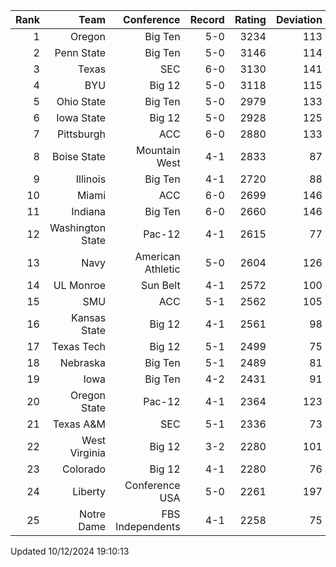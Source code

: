 | Rank  | Team                 | Conference           | Record   | Rating | Deviation |
| ---:  | ---:                 | ---:                 | ---:     | ---:   | ---:      |
| 1     | Oregon               | Big Ten              | 5-0      | 3234   | 113       |
| 2     | Penn State           | Big Ten              | 5-0      | 3146   | 114       |
| 3     | Texas                | SEC                  | 6-0      | 3130   | 141       |
| 4     | BYU                  | Big 12               | 5-0      | 3118   | 115       |
| 5     | Ohio State           | Big Ten              | 5-0      | 2979   | 133       |
| 6     | Iowa State           | Big 12               | 5-0      | 2928   | 125       |
| 7     | Pittsburgh           | ACC                  | 6-0      | 2880   | 133       |
| 8     | Boise State          | Mountain West        | 4-1      | 2833   | 87        |
| 9     | Illinois             | Big Ten              | 4-1      | 2720   | 88        |
| 10    | Miami                | ACC                  | 6-0      | 2699   | 146       |
| 11    | Indiana              | Big Ten              | 6-0      | 2660   | 146       |
| 12    | Washington State     | Pac-12               | 4-1      | 2615   | 77        |
| 13    | Navy                 | American Athletic    | 5-0      | 2604   | 126       |
| 14    | UL Monroe            | Sun Belt             | 4-1      | 2572   | 100       |
| 15    | SMU                  | ACC                  | 5-1      | 2562   | 105       |
| 16    | Kansas State         | Big 12               | 4-1      | 2561   | 98        |
| 17    | Texas Tech           | Big 12               | 5-1      | 2499   | 75        |
| 18    | Nebraska             | Big Ten              | 5-1      | 2489   | 81        |
| 19    | Iowa                 | Big Ten              | 4-2      | 2431   | 91        |
| 20    | Oregon State         | Pac-12               | 4-1      | 2364   | 123       |
| 21    | Texas A&M            | SEC                  | 5-1      | 2336   | 73        |
| 22    | West Virginia        | Big 12               | 3-2      | 2280   | 101       |
| 23    | Colorado             | Big 12               | 4-1      | 2280   | 76        |
| 24    | Liberty              | Conference USA       | 5-0      | 2261   | 197       |
| 25    | Notre Dame           | FBS Independents     | 4-1      | 2258   | 75        |

Updated 10/12/2024 19:10:13
